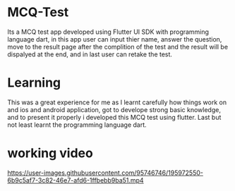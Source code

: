 # MCQ-Test
 Its a MCQ test app developed using Flutter UI SDK with programming language dart, in this app user can input thier name, answer the question, move to the result page after the complition of the test and the result will be dispalyed at the end, and in last user can retake the test.
 
# Learning
This was a great experience for me as I learnt carefully how things work on and ios and android application, got to develope strong basic knowledge, and to present it properly i developed this MCQ test using flutter. Last but not least learnt the programming language dart.

# working video


https://user-images.githubusercontent.com/95746746/195972550-6b9c5af7-3c82-46e7-afd6-1ffbebb9ba51.mp4

